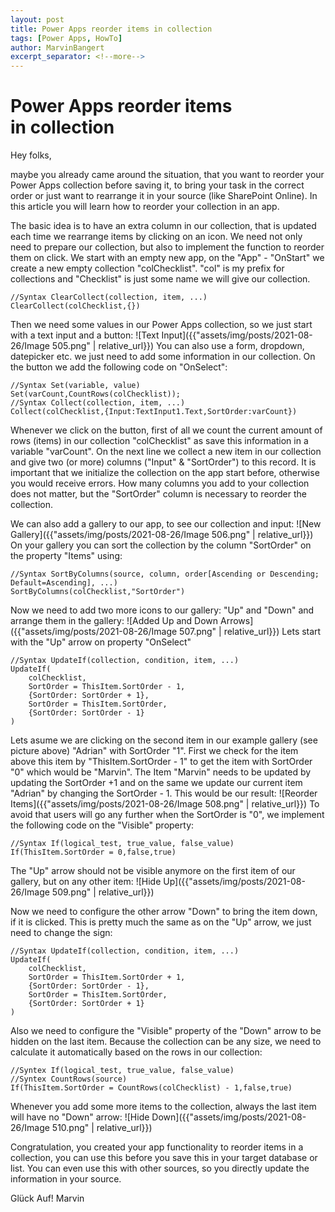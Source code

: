 ```yaml
---
layout: post
title: Power Apps reorder items in collection
tags: [Power Apps, HowTo]
author: MarvinBangert
excerpt_separator: <!--more-->
---
```


# Power Apps reorder items in collection
Hey folks,

maybe you already came around the situation, that you want to reorder your Power Apps collection before saving it, to bring your task in the correct order or just want to rearrange it in your source (like SharePoint Online). In this article you will learn how to reorder your collection in an app.
<!--more-->
The basic idea is to have an extra column in our collection, that is updated each time we rearrange items by clicking on an icon. We need not only need to prepare our collection, but also to implement the function to reorder them on click.
We start with an empty new app, on the "App" - "OnStart" we create a new empty collection "colChecklist". "col" is my prefix for collections and "Checklist" is just some name we will give our collection.
```
//Syntax ClearCollect(collection, item, ...)
ClearCollect(colChecklist,{})
```
Then we need some values in our Power Apps collection, so we just start with a text input and a button:
![Text Input]({{"assets/img/posts/2021-08-26/Image 505.png" | relative_url}})
You can also use a form, dropdown, datepicker etc. we just need to add some information in our collection. On the button we add the following code on "OnSelect":
```
//Syntax Set(variable, value)
Set(varCount,CountRows(colChecklist));
//Syntax Collect(collection, item, ...)
Collect(colChecklist,{Input:TextInput1.Text,SortOrder:varCount})
```
Whenever we click on the button, first of all we count the current amount of rows (items) in our collection "colChecklist" as save this information in a variable "varCount". On the next line we collect a new item in our collection and give two (or more) columns ("Input" & "SortOrder") to this record. It is important that we initialize the collection on the app start before, otherwise you would receive errors. How many columns you add to your collection does not matter, but the "SortOrder" column is necessary to reorder the collection.

We can also add a gallery to our app, to see our collection and input:
![New Gallery]({{"assets/img/posts/2021-08-26/Image 506.png" | relative_url}})
On your gallery you can sort the collection by the column "SortOrder" on the property "Items" using:
```
//Syntax SortByColumns(source, column, order[Ascending or Descending; Default=Ascending], ...)
SortByColumns(colChecklist,"SortOrder")
```
Now we need to add two more icons to our gallery: "Up" and "Down" and arrange them in the gallery:
![Added Up and Down Arrows]({{"assets/img/posts/2021-08-26/Image 507.png" | relative_url}})
Lets start with the "Up" arrow on property "OnSelect"
```
//Syntax UpdateIf(collection, condition, item, ...)
UpdateIf(
    colChecklist,
    SortOrder = ThisItem.SortOrder - 1,
    {SortOrder: SortOrder + 1},
    SortOrder = ThisItem.SortOrder,
    {SortOrder: SortOrder - 1}
)
```
Lets asume we are clicking on the second item in our example gallery (see picture above) "Adrian" with SortOrder "1". First we check for the item above this item by "ThisItem.SortOrder - 1" to get the item with SortOrder "0" which would be "Marvin". The Item "Marvin" needs to be updated by updating the SortOrder +1 and on the same we update our current item "Adrian" by changing the SortOrder - 1. This would be our result:
![Reorder Items]({{"assets/img/posts/2021-08-26/Image 508.png" | relative_url}})
To avoid that users will go any further when the SortOrder is "0", we implement the following code on the "Visible" property:
```
//Syntax If(logical_test, true_value, false_value)
If(ThisItem.SortOrder = 0,false,true)
```
The "Up" arrow should not be visible anymore on the first item of our gallery, but on any other item:
![Hide Up]({{"assets/img/posts/2021-08-26/Image 509.png" | relative_url}})

Now we need to configure the other arrow "Down" to bring the item down, if it is clicked. This is pretty much the same as on the "Up" arrow, we just need to change the sign:
```
//Syntax UpdateIf(collection, condition, item, ...)
UpdateIf(
    colChecklist,
    SortOrder = ThisItem.SortOrder + 1,
    {SortOrder: SortOrder - 1},
    SortOrder = ThisItem.SortOrder,
    {SortOrder: SortOrder + 1}
)
```
Also we need to configure the "Visible" property of the "Down" arrow to be hidden on the last item. Because the collection can be any size, we need to calculate it automatically based on the rows in our collection:
```
//Syntex If(logical_test, true_value, false_value)
//Syntex CountRows(source)
If(ThisItem.SortOrder = CountRows(colChecklist) - 1,false,true)
```
Whenever you add some more items to the collection, always the last item will have no "Down" arrow:
![Hide Down]({{"assets/img/posts/2021-08-26/Image 510.png" | relative_url}})

Congratulation, you created your app functionality to reorder items in a collection, you can use this before you save this in your target database or list. You can even use this with other sources, so you directly update the information in your source.

Glück Auf!
Marvin
